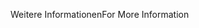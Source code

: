 <span data-ttu-id="dfe5c-101">Weitere Informationen</span><span class="sxs-lookup"><span data-stu-id="dfe5c-101">For More Information</span></span>